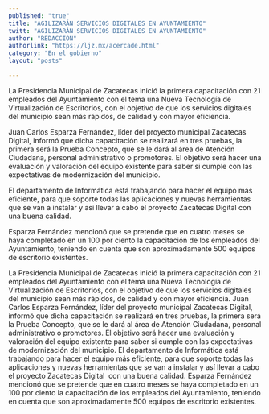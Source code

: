 ```yaml
---
published: "true"
title: "AGILIZARÁN SERVICIOS DIGITALES EN AYUNTAMIENTO"
twitt: "AGILIZARÁN SERVICIOS DIGITALES EN AYUNTAMIENTO"
author: "REDACCION"
authorlink: "https://ljz.mx/acercade.html"
category: "En el gobierno"
layout: "posts"

---
```



  
  
  
  
  



  La Presidencia Municipal de Zacatecas inició la primera capacitación con 21 empleados del Ayuntamiento con el tema una Nueva Tecnología de Virtualización de Escritorios, con el objetivo de que los servicios digitales del municipio sean más rápidos, de calidad y con mayor eficiencia.



  Juan Carlos Esparza Fernández, líder del proyecto municipal Zacatecas Digital, informó que dicha capacitación se realizará en tres pruebas, la primera será la Prueba Concepto, que se le dará al área de Atención Ciudadana, personal administrativo o promotores. El objetivo será hacer una evaluación y valoración del equipo existente para saber si cumple con las expectativas de modernización del municipio.



  El departamento de Informática está trabajando para hacer el equipo más eficiente, para que soporte todas las aplicaciones y nuevas herramientas que se van a instalar y así llevar a cabo el proyecto Zacatecas Digital con una buena calidad.



  Esparza Fernández mencionó que se pretende que en cuatro meses se haya completado en un 100 por ciento la capacitación de los empleados del Ayuntamiento, teniendo en cuenta que son aproximadamente 500 equipos de escritorio existentes.



  La Presidencia Municipal de Zacatecas inició la primera capacitación con 21 empleados del Ayuntamiento con el tema una Nueva Tecnología de Virtualización de Escritorios, con el objetivo de que los servicios digitales del municipio sean más rápidos, de calidad y con mayor eficiencia. Juan Carlos Esparza Fernández, líder del proyecto municipal Zacatecas Digital,  informó que dicha capacitación se realizará en tres pruebas, la primera será la Prueba Concepto, que se le dará al área de Atención Ciudadana, personal administrativo o promotores. El objetivo será hacer una evaluación y valoración del equipo existente para saber si cumple con las expectativas de modernización del municipio. El departamento de Informática está trabajando para hacer el equipo más eficiente, para que soporte todas las aplicaciones y nuevas herramientas que se van a instalar y así llevar a cabo el proyecto Zacatecas Digital  con una buena calidad. Esparza Fernández mencionó que se pretende que en cuatro meses se haya completado en un 100 por ciento la capacitación de los empleados del Ayuntamiento, teniendo en cuenta que son aproximadamente 500 equipos de escritorio existentes.

